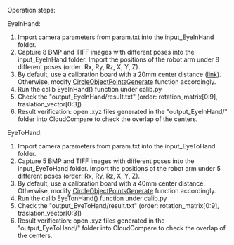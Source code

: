
Operation steps:

EyeInHand:
1. Import camera parameters from param.txt into the input_EyeInHand folder.
2. Capture 8 BMP and TIFF images with different poses into the input_EyeInHand folder.
Import the positions of the robot arm under 8 different poses (order: Rx, Ry, Rz, X, Y, Z).
3. By default, use a calibration board with a 20mm center distance ([link](https://github.com/Open3DV/Xema/blob/master/docs/160x130.svg)). Otherwise, modify [CircleObjectPointsGenerate](https://github.com/Open3DV/EyeInHand_calibration/blob/e54b68e1d059ef3a5d20bf6394691d30e93f472d/calib.py#L329C5-L329C31) function accordingly.
4. Run the calib EyeInHand() function under calib.py
5. Check the "output_EyeInHand/result.txt" (order: rotation_matrix[0:9], traslation_vector[0:3])
6. Result verification: open .xyz files generated in the "output_EyeInHand/" folder into CloudCompare to check the overlap of the centers. 

EyeToHand:
1. Import camera parameters from param.txt into the input_EyeToHand folder.
2. Capture 5 BMP and TIFF images with different poses into the input_EyeToHand folder.
Import the positions of the robot arm under 5 different poses (order: Rx, Ry, Rz, X, Y, Z).
3. By default, use a calibration board with a 40mm center distance. Otherwise, modify [CircleObjectPointsGenerate](https://github.com/Open3DV/EyeInHand_calibration/blob/e54b68e1d059ef3a5d20bf6394691d30e93f472d/calib.py#L329C5-L329C31) function accordingly.
4. Run the calib EyeTonHand() function under calib.py
5. Check the "output_EyeToHand/result.txt" (order: rotation_matrix[0:9], traslation_vector[0:3])
6. Result verification: open .xyz files generated in the "output_EyeToHand/" folder into CloudCompare to check the overlap of the centers. 